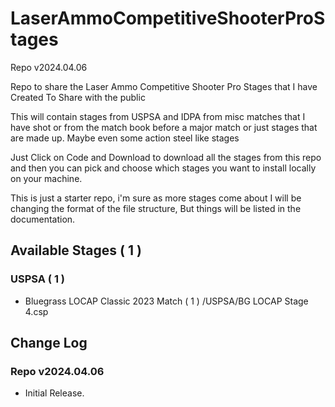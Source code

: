 # LaserAmmoCompetitiveShooterProStages

Repo v2024.04.06

Repo to share the Laser Ammo Competitive Shooter Pro Stages that I have Created To Share with the public

This will contain stages from USPSA and IDPA from misc matches that I have shot or from the match book before a major match or just stages that are made up.  Maybe even some action steel like stages

Just Click on Code and Download to download all the stages from this repo and then you can pick and choose which stages you want to install locally on your machine.

This is just a starter repo, i'm sure as more stages come about I will be changing the format of the file structure, But things will be listed in the documentation.

## Available Stages ( 1 )

### USPSA ( 1 )
* Bluegrass LOCAP Classic 2023 Match ( 1 ) /USPSA/BG LOCAP Stage 4.csp

## Change Log
### Repo v2024.04.06
* Initial Release.